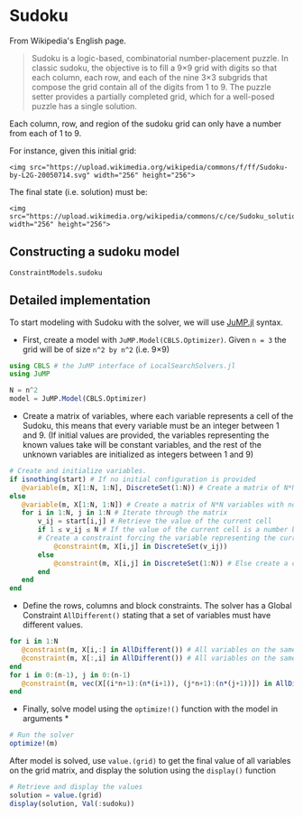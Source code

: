 # Sudoku

From Wikipedia's English page.
> Sudoku is a logic-based, combinatorial number-placement puzzle. In classic sudoku, the objective is to fill a 9×9 grid with digits so that each column, each row, and each of the nine 3×3 subgrids that compose the grid contain all of the digits from 1 to 9. The puzzle setter provides a partially completed grid, which for a well-posed puzzle has a single solution.

Each column, row, and region of the sudoku grid can only have a number from each of 1 to 9.

For instance, given this initial grid:
```@raw html
<img src="https://upload.wikimedia.org/wikipedia/commons/f/ff/Sudoku-by-L2G-20050714.svg" width="256" height="256">
```

The final state (i.e. solution) must be:
```@raw html
<img src="https://upload.wikimedia.org/wikipedia/commons/c/ce/Sudoku_solution_1.svg" width="256" height="256">
```

## Constructing a sudoku model

```@docs
ConstraintModels.sudoku
```
## Detailed implementation

To start modeling with Sudoku with the solver,  we will use [JuMP.jl](https://github.com/jump-dev/JuMP.jl) syntax.

* First, create a model with `JuMP.Model(CBLS.Optimizer)`. Given `n = 3` the grid will be of size `n^2 by n^2` (i.e. 9×9)

 ```julia
using CBLS # the JuMP interface of LocalSearchSolvers.jl
using JuMP

N = n^2
model = JuMP.Model(CBLS.Optimizer)
```

* Create a matrix of variables, where each variable represents a cell of the Sudoku, this means that every variable must be an integer between 1 and 9.
(If initial values are provided, the variables representing the known values take will be constant variables, and the rest of the unknown variables are initialized as integers between 1 and 9)

 ```julia
# Create and initialize variables.
if isnothing(start) # If no initial configuration is provided
    @variable(m, X[1:N, 1:N], DiscreteSet(1:N)) # Create a matrix of N*N variables with values from 1 to N
else
    @variable(m, X[1:N, 1:N]) # Create a matrix of N*N variables with no value taken yet
    for i in 1:N, j in 1:N # Iterate through the matrix
        v_ij = start[i,j] # Retrieve the value of the current cell
        if 1 ≤ v_ij ≤ N # If the value of the current cell is a number between 1 and N (i.e. already provided by the initial configuration)
        # Create a constraint forcing the variable representing the current cell to be a constant equal to the value provided by the initial configuration
            @constraint(m, X[i,j] in DiscreteSet(v_ij))
        else
            @constraint(m, X[i,j] in DiscreteSet(1:N)) # Else create a constraint stating that the variable must be between 1 and N
        end
    end
end
```

* Define the rows, columns and block constraints. The solver has a Global Constraint `AllDifferent()` stating that a set of variables must have different values.

 ```julia
for i in 1:N
    @constraint(m, X[i,:] in AllDifferent()) # All variables on the same row must be different
    @constraint(m, X[:,i] in AllDifferent()) # All variables on the same column must be different
end
for i in 0:(n-1), j in 0:(n-1)
    @constraint(m, vec(X[(i*n+1):(n*(i+1)), (j*n+1):(n*(j+1))]) in AllDifferent()) # All variables on the same block must be different
end
 ```

* Finally, solve model using the `optimize!()` function with the model in arguments *
 ```julia
# Run the solver
optimize!(m)
```

After model is solved, use `value.(grid)` to get the final value of all variables on the grid
matrix, and display the solution using the `display()` function

```julia
# Retrieve and display the values
solution = value.(grid)
display(solution, Val(:sudoku))
```

